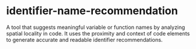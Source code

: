 # identifier-name-recommendation
A tool that suggests meaningful variable or function names by analyzing spatial locality in code. It uses the proximity and context of code elements to generate accurate and readable identifier recommendations.
